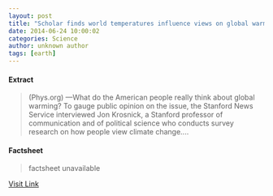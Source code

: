 ```yaml
---
layout: post
title: "Scholar finds world temperatures influence views on global warming"
date: 2014-06-24 10:00:02
categories: Science
author: unknown author
tags: [earth]
---
```



#### Extract
>(Phys.org) —What do the American people really think about global warming? To gauge public opinion on the issue, the Stanford News Service interviewed Jon Krosnick, a Stanford professor of communication and of political science who conducts survey research on how people view climate change....

#### Factsheet
>factsheet unavailable

[Visit Link](http://phys.org/news322807235.html)


